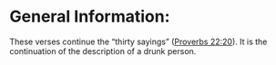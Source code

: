 # General Information:

These verses continue the “thirty sayings” ([Proverbs 22:20](../22/20.md)). It is the continuation of the description of a drunk person.